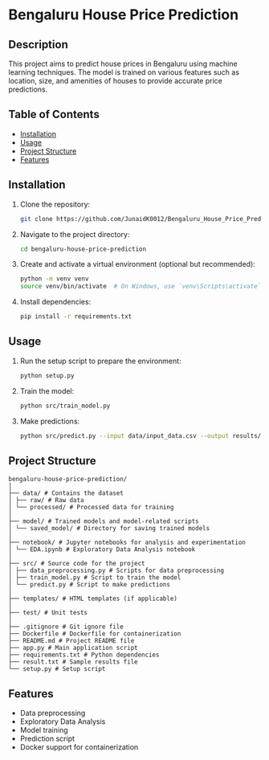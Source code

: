 # Bengaluru House Price Prediction

## Description
This project aims to predict house prices in Bengaluru using machine learning techniques. The model is trained on various features such as location, size, and amenities of houses to provide accurate price predictions.

## Table of Contents
- [Installation](#installation)
- [Usage](#usage)
- [Project Structure](#project-structure)
- [Features](#features)

## Installation
1. Clone the repository:
    ```bash
    git clone https://github.com/JunaidK0012/Bengaluru_House_Price_Prediction.git
    ```
2. Navigate to the project directory:
    ```bash
    cd bengaluru-house-price-prediction
    ```
3. Create and activate a virtual environment (optional but recommended):
    ```bash
    python -m venv venv
    source venv/bin/activate  # On Windows, use `venv\Scripts\activate`
    ```
4. Install dependencies:
    ```bash
    pip install -r requirements.txt
    ```

## Usage
1. Run the setup script to prepare the environment:
    ```bash
    python setup.py
    ```
2. Train the model:
    ```bash
    python src/train_model.py
    ```
3. Make predictions:
    ```bash
    python src/predict.py --input data/input_data.csv --output results/predictions.csv
    ```

## Project Structure
```
bengaluru-house-price-prediction/
│
├── data/ # Contains the dataset
│ ├── raw/ # Raw data
│ └── processed/ # Processed data for training
│
├── model/ # Trained models and model-related scripts
│ └── saved_model/ # Directory for saving trained models
│
├── notebook/ # Jupyter notebooks for analysis and experimentation
│ └── EDA.ipynb # Exploratory Data Analysis notebook
│
├── src/ # Source code for the project
│ ├── data_preprocessing.py # Scripts for data preprocessing
│ ├── train_model.py # Script to train the model
│ └── predict.py # Script to make predictions
│
├── templates/ # HTML templates (if applicable)
│
├── test/ # Unit tests
│
├── .gitignore # Git ignore file
├── Dockerfile # Dockerfile for containerization
├── README.md # Project README file
├── app.py # Main application script
├── requirements.txt # Python dependencies
├── result.txt # Sample results file
└── setup.py # Setup script
```

## Features
- Data preprocessing
- Exploratory Data Analysis
- Model training
- Prediction script
- Docker support for containerization



